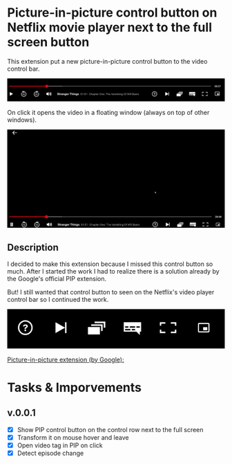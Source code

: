 # Picture-in-picture control button on Netflix movie player next to the full screen button
This extension put a new picture-in-picture control button to the video control bar.

![Screenshot](resources/Capture.png)

On click it opens the video in a floating window (always on top of other windows).

![Screenrecord](resources/capture.gif)

## Description
I decided to make this extension because I missed this control button so much. After I started the work I had to realize there is a solution already by the Google's official PIP extension.

But! I still wanted that control button to seen on the Netflix's video player control bar so I continued the work.

![Screenshot2](resources/capture2.png)

[Picture-in-picture extension (by Google):](https://chrome.google.com/webstore/detail/picture-in-picture-extens/hkgfoiooedgoejojocmhlaklaeopbecg)

# Tasks & Imporvements

## v.0.0.1
- [X] Show PIP control button on the control row next to the full screen
- [X] Transform it on mouse hover and leave
- [X] Open video tag in PIP on click
- [X] Detect episode change
